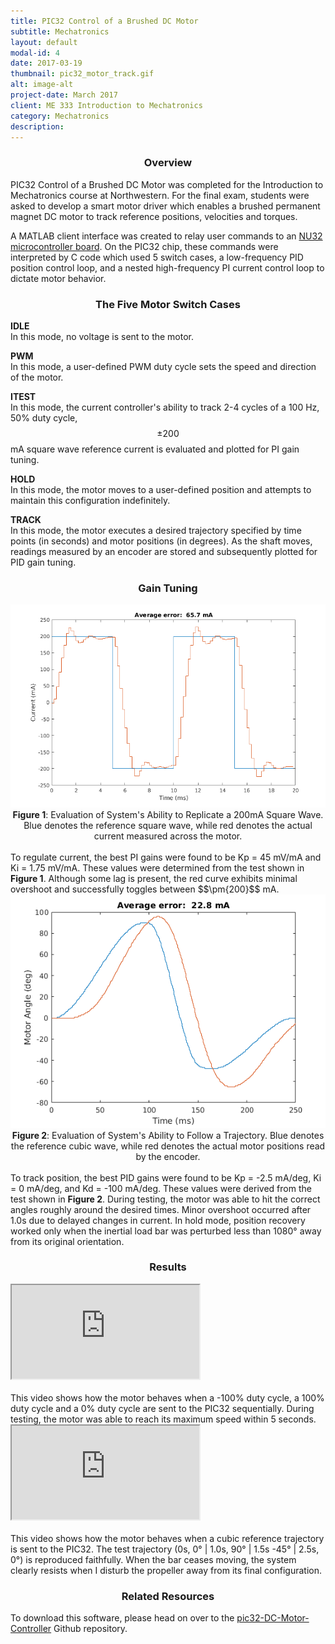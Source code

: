 ```yaml
---
title: PIC32 Control of a Brushed DC Motor
subtitle: Mechatronics
layout: default
modal-id: 4
date: 2017-03-19
thumbnail: pic32_motor_track.gif
alt: image-alt
project-date: March 2017
client: ME 333 Introduction to Mechatronics
category: Mechatronics
description:
---
```

<center><h3>Overview</h3></center>
PIC32 Control of a Brushed DC Motor was completed for the Introduction to Mechatronics course at Northwestern. For the final exam, students were asked to develop a smart motor driver which enables a brushed permanent magnet DC motor to track reference positions, velocities and torques.

A MATLAB client interface was created to relay user commands to an <a href="http://hades.mech.northwestern.edu/index.php/NU32#The_NU32">NU32 microcontroller board</a>. On the PIC32 chip, these commands were interpreted by C code which used 5 switch cases, a low-frequency PID position control loop, and a nested high-frequency PI current control loop to dictate motor behavior.   

<center><h3>The Five Motor Switch Cases</h3></center>
<b>IDLE</b><br>
In this mode, no voltage is sent to the motor.

<b>PWM</b><br>
In this mode, a user-defined PWM duty cycle sets the speed and direction of the motor.

<b>ITEST</b><br>
In this mode, the current controller's ability to track 2-4 cycles of a 100 Hz, 50% duty cycle, $$\pm{200}$$ mA square wave reference current is evaluated and plotted for PI gain tuning.

<b>HOLD</b><br>
In this mode, the motor moves to a user-defined position and attempts to maintain this configuration indefinitely.

<b>TRACK</b><br>
In this mode, the motor executes a desired trajectory specified by time points (in seconds) and motor positions (in degrees). As the shaft moves, readings measured by an encoder are stored and subsequently plotted for PID gain tuning.

<center><h3>Gain Tuning</h3></center>

<img class="img-responsive" src="img/portfolio/4/best_ITEST.png">
<center><b>Figure 1</b>: Evaluation of System's Ability to Replicate a 200mA Square Wave. Blue denotes the reference square wave, while red denotes the actual current measured across the motor.</center>
<br>
To regulate current, the best PI gains were found to be Kp = 45 mV/mA and Ki = 1.75 mV/mA. These values were determined from the test shown in <b>Figure 1</b>. Although some lag is present, the red curve exhibits minimal overshoot and successfully toggles between $$\pm{200}$$ mA.

<img class="img-responsive" src="img/portfolio/4/best_cubic.png">
<center><b>Figure 2</b>: Evaluation of System's Ability to Follow a Trajectory. Blue denotes the reference cubic wave, while red denotes the actual motor positions read by the encoder.</center>
<br>
To track position, the best PID gains were found to be Kp = -2.5 mA/deg, Ki = 0 mA/deg, and Kd = -100 mA/deg. These values were derived from the test shown in <b>Figure 2</b>. During testing, the motor was able to hit the correct angles roughly around the desired times. Minor overshoot occurred after 1.0s due to delayed changes in current. In hold mode, position recovery worked only when the inertial load bar was perturbed less than 1080&deg; away from its original orientation.

<center><h3>Results</h3></center>
<div class="row">
  <div class="col-lg-2 col-md-1">
  </div>
  <div class="col-lg-8 col-md-10 col-sm-12">
    <div class="embed-responsive embed-responsive-16by9" style="center">
      <iframe class="embed-responsive-item" src="https://www.youtube.com/embed/GMUKL-pQ2tU?ecver=1" allowfullscreen></iframe>
    </div>
  </div>
  <div class="col-lg-2 col-md-1">
  </div>
</div>
<br>
This video shows how the motor behaves when a -100% duty cycle, a 100% duty cycle and a 0% duty cycle are sent to the PIC32 sequentially. During testing, the motor was able to reach its maximum speed within 5 seconds.

<div class="row">
  <div class="col-lg-2 col-md-1">
  </div>
  <div class="col-lg-8 col-md-10 col-sm-12">
    <div class="embed-responsive embed-responsive-16by9" style="center">
      <iframe class="embed-responsive-item" src="https://www.youtube.com/embed/YZxAcftRakI?ecver=1" allowfullscreen></iframe>
    </div>
  </div>
  <div class="col-lg-2 col-md-1">
  </div>
</div>
<br>
This video shows how the motor behaves when a cubic reference trajectory is sent to the PIC32. The test trajectory (0s, 0&deg; | 1.0s, 90&deg; | 1.5s -45&deg; | 2.5s, 0&deg;) is reproduced faithfully. When the bar ceases moving, the system clearly resists when I disturb the propeller away from its final configuration.

<center><h3>Related Resources</h3></center>
To download this software, please head on over to the <a href="https://github.com/stephanniec/pic32-DC-Motor-Controller">pic32-DC-Motor-Controller</a> Github repository.

